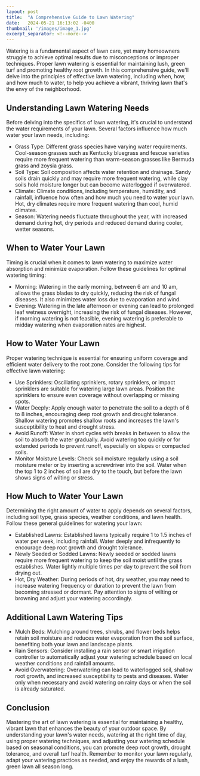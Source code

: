 ```yaml
---
layout: post
title:  "A Comprehensive Guide to Lawn Watering"
date:   2024-05-21 16:13:02 -0400
thumbnail: '/images/image_1.jpg'
excerpt_separator: <!--more-->
---
```

Watering is a fundamental aspect of lawn care, yet many homeowners struggle to achieve optimal results due to misconceptions or improper techniques. <!--more-->Proper lawn watering is essential for maintaining lush, green turf and promoting healthy root growth. In this comprehensive guide, we'll delve into the principles of effective lawn watering, including when, how, and how much to water, to help you achieve a vibrant, thriving lawn that's the envy of the neighborhood.

## Understanding Lawn Watering Needs
Before delving into the specifics of lawn watering, it's crucial to understand the water requirements of your lawn. Several factors influence how much water your lawn needs, including:
* Grass Type: Different grass species have varying water requirements. Cool-season grasses such as Kentucky bluegrass and fescue varieties require more frequent watering than warm-season grasses like Bermuda grass and zoysia grass.
* Soil Type: Soil composition affects water retention and drainage. Sandy soils drain quickly and may require more frequent watering, while clay soils hold moisture longer but can become waterlogged if overwatered.
* Climate: Climate conditions, including temperature, humidity, and rainfall, influence how often and how much you need to water your lawn. Hot, dry climates require more frequent watering than cool, humid climates.
* Season: Watering needs fluctuate throughout the year, with increased demand during hot, dry periods and reduced demand during cooler, wetter seasons.

## When to Water Your Lawn
Timing is crucial when it comes to lawn watering to maximize water absorption and minimize evaporation. Follow these guidelines for optimal watering timing:
* Morning: Watering in the early morning, between 6 am and 10 am, allows the grass blades to dry quickly, reducing the risk of fungal diseases. It also minimizes water loss due to evaporation and wind.
* Evening: Watering in the late afternoon or evening can lead to prolonged leaf wetness overnight, increasing the risk of fungal diseases. However, if morning watering is not feasible, evening watering is preferable to midday watering when evaporation rates are highest.

## How to Water Your Lawn
Proper watering technique is essential for ensuring uniform coverage and efficient water delivery to the root zone. Consider the following tips for effective lawn watering:
* Use Sprinklers: Oscillating sprinklers, rotary sprinklers, or impact sprinklers are suitable for watering large lawn areas. Position the sprinklers to ensure even coverage without overlapping or missing spots.
* Water Deeply: Apply enough water to penetrate the soil to a depth of 6 to 8 inches, encouraging deep root growth and drought tolerance. Shallow watering promotes shallow roots and increases the lawn's susceptibility to heat and drought stress.
* Avoid Runoff: Water in short cycles with breaks in between to allow the soil to absorb the water gradually. Avoid watering too quickly or for extended periods to prevent runoff, especially on slopes or compacted soils.
* Monitor Moisture Levels: Check soil moisture regularly using a soil moisture meter or by inserting a screwdriver into the soil. Water when the top 1 to 2 inches of soil are dry to the touch, but before the lawn shows signs of wilting or stress.

## How Much to Water Your Lawn
Determining the right amount of water to apply depends on several factors, including soil type, grass species, weather conditions, and lawn health. Follow these general guidelines for watering your lawn:
* Established Lawns: Established lawns typically require 1 to 1.5 inches of water per week, including rainfall. Water deeply and infrequently to encourage deep root growth and drought tolerance.
* Newly Seeded or Sodded Lawns: Newly seeded or sodded lawns require more frequent watering to keep the soil moist until the grass establishes. Water lightly multiple times per day to prevent the soil from drying out.
* Hot, Dry Weather: During periods of hot, dry weather, you may need to increase watering frequency or duration to prevent the lawn from becoming stressed or dormant. Pay attention to signs of wilting or browning and adjust your watering accordingly.

## Additional Lawn Watering Tips
* Mulch Beds: Mulching around trees, shrubs, and flower beds helps retain soil moisture and reduces water evaporation from the soil surface, benefiting both your lawn and landscape plants.
* Rain Sensors: Consider installing a rain sensor or smart irrigation controller to automatically adjust your watering schedule based on local weather conditions and rainfall amounts.
* Avoid Overwatering: Overwatering can lead to waterlogged soil, shallow root growth, and increased susceptibility to pests and diseases. Water only when necessary and avoid watering on rainy days or when the soil is already saturated.

## Conclusion
Mastering the art of lawn watering is essential for maintaining a healthy, vibrant lawn that enhances the beauty of your outdoor space. By understanding your lawn's water needs, watering at the right time of day, using proper watering techniques, and adjusting your watering schedule based on seasonal conditions, you can promote deep root growth, drought tolerance, and overall turf health. Remember to monitor your lawn regularly, adapt your watering practices as needed, and enjoy the rewards of a lush, green lawn all season long.

